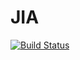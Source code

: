 # JIA

[![Build Status](https://travis-ci.org/dressel/JIA.jl.svg?branch=master)](https://travis-ci.org/dressel/JIA.jl)
